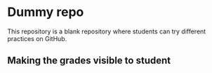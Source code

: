 # Dummy repo
This repository is a blank repository where students can try different practices on GitHub.

## Making the grades visible to student